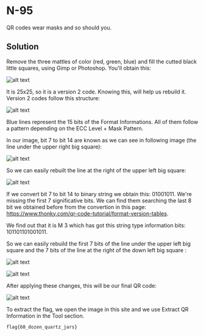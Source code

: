# N-95

QR codes wear masks and so should you.

## Solution

Remove the three mattles of color (red, green, blue) and fill the cutted black little squares, using Gimp or Photoshop. You'll obtain this:

![alt text](https://i.imgur.com/ZiqDHpS.png)

It is 25x25, so it is a version 2 code. Knowing this, will help us rebuild it. Version 2 codes follow this structure:

![alt text](https://i.imgur.com/UEdwJAy.png)

Blue lines represent the 15 bits of the Format Informations. All of them follow a pattern depending on the ECC Level + Mask Pattern.

In our image, bit 7 to bit 14 are known as we can see in following image (the line under the upper right big square):

![alt text](https://i.imgur.com/x5YMNxO.png)

So we can easily rebuilt the line at the right of the upper left big square:

![alt text](https://i.imgur.com/zX9hydD.png)

If we convert bit 7 to bit 14 to binary string we obtain this: 01001011. We're missing the first 7 significative bits. We can find them searching the last 8 bit we obtained before from the convertion in this page: https://www.thonky.com/qr-code-tutorial/format-version-tables.

We find out that it is M 3 which has got this string type information bits: 101101101001011.

So we can easily rebuild the first 7 bits of the line under the upper left big square and the 7 bits of the line at the right of the down left big square :

![alt text](https://i.imgur.com/DyZfJiW.png)

![alt text](https://i.imgur.com/5OZ3mUM.png)

After applying these changes, this will be our final QR code:

![alt text](https://i.imgur.com/tMsyGu5.png)

To extract the flag, we open the image in this site and we use Extract QR Information in the Tool section.

```
flag{60_dozen_quartz_jars}
```
